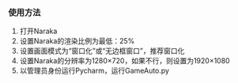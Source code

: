 ### 使用方法
1. 打开Naraka
2. 设置Naraka的渲染比例为最低：25%
3. 设置画面模式为“窗口化”或“无边框窗口”，推荐窗口化
4. 设置Naraka的分辨率为1280×720，如果不行，则设置为1920×1080
5. 以管理员身份运行Pycharm，运行GameAuto.py